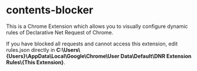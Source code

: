 # contents-blocker

This is a Chrome Extension which allows you to visually configure dynamic rules of Declarative Net Request of Chrome.

If you have blocked all requests and cannot access this extension, edit rules.json directly in **C:\Users\\{Users}\AppData\Local\Google\Chrome\User Data\Default\DNR Extension Rules\\{This Extension}**.
